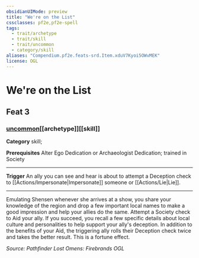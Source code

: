 ```yaml
---
obsidianUIMode: preview
title: "We're on the List"
cssclasses: pf2e,pf2e-spell
tags:
  - trait/archetype
  - trait/skill
  - trait/uncommon
  - category/skill
aliases: "Compendium.pf2e.feats-srd.Item.xduV7Kyoi5OWvMEK"
license: OGL
---
```

# We're on the List
## Feat 3
### [uncommon](uncommon "Uncommon Rarity Trait")[[archetype]][[skill]]

**Category** skill; 



**Prerequisites** Alter Ego Dedication or Archaeologist Dedication; trained in Society
* * *
**Trigger** An ally you can see and hear is about to attempt a Deception check to [[Actions/Impersonate|Impersonate]] someone or [[Actions/Lie|Lie]].

* * *

Emulating Shensen whenever she arrives at a show, you share your knowledge of the region and drop a few important local names to make a good impression and help your allies do the same. Attempt a Society check to Aid your ally. If you succeed, you recall a few specific details about local culture and personalities to help support your ally's deception. In addition to the benefits of your Aid, the triggering ally rolls their Deception check twice and takes the better result. This is a fortune effect.

*Source: Pathfinder Lost Omens: Firebrands*
*OGL*